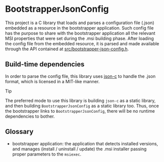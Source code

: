 # BootstrapperJsonConfig

This project is a C library that loads and parses a configuration file (.json) embedded as a resource in the bootstrapper application. Such config file has the purpose to share with the bootstrapper application all the relevant MSI properties that were set during the .msi building phase. After loading the config file from the embedded resource, it is parsed and made available through the API contained at [src/bootstrapper-json-config.h](./src/bootstrapper-json-config.h).

## Build-time dependencies

In order to parse the config file, this library uses [json-c](https://github.com/json-c/json-c) to handle the .json format, which is licensed in a MIT-like manner.

> [!TIP]
> 
> The preferred mode to use this library is building ```json-c``` as a static library, and then building ```BootstrapperJsonConfig``` as a static library too. Thus, once the bootstrapper links to ```BootstrapperJsonConfig```, there will be no runtime dependencies to bother.

## Glossary

* bootstrapper application: the application that detects installed versions, and manages (install / uninstall / update) the .msi installer passing proper parameters to the ```msiexec```.